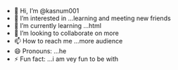 - 👋 Hi, I’m @kasnum001
- 👀 I’m interested in ...learning and meeting new friends
- 🌱 I’m currently learning ...html
- 💞️ I’m looking to collaborate on more
- 📫 How to reach me ...more audience
- 😄 Pronouns: ...he
- ⚡ Fun fact: ...i am vey fun to be with

<!---
kasnum001/kasnum001 is a ✨ special ✨ repository because its `README.md` (this file) appears on your GitHub profile.
You can click the Preview link to take a look at your changes.
--->
